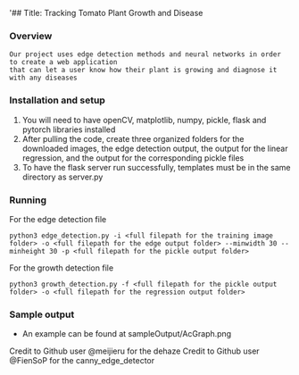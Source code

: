 '## Title: Tracking Tomato Plant Growth and Disease

### Overview
```
Our project uses edge detection methods and neural networks in order to create a web application
that can let a user know how their plant is growing and diagnose it with any diseases
```
### Installation and setup
1. You will need to have openCV, matplotlib, numpy, pickle, flask and pytorch libraries installed
2. After pulling the code, create three organized folders for the downloaded images, the edge detection output, the output for the linear regression, and the output for the corresponding pickle files
3. To have the flask server run successfully, templates must be in the same directory as server.py

### Running
For the edge detection file
```
python3 edge_detection.py -i <full filepath for the training image folder> -o <full filepath for the edge output folder> --minwidth 30 --minheight 30 -p <full filepath for the pickle output folder>
```
For the growth detection file
```
python3 growth_detection.py -f <full filepath for the pickle output folder> -o <full filepath for the regression output folder>
```

### Sample output
- An example can be found at sampleOutput/AcGraph.png

Credit to Github user @meijieru for the dehaze
Credit to Github user @FienSoP for the canny_edge_detector
